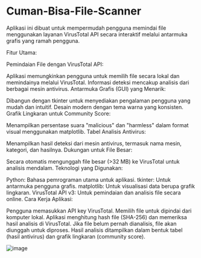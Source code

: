 # Cuman-Bisa-File-Scanner
Aplikasi ini dibuat untuk mempermudah pengguna memindai file menggunakan layanan VirusTotal API secara interaktif melalui antarmuka grafis yang ramah pengguna. 

Fitur Utama:

Pemindaian File dengan VirusTotal API:

Aplikasi memungkinkan pengguna untuk memilih file secara lokal dan memindainya melalui VirusTotal.
Informasi deteksi mencakup analisis dari berbagai mesin antivirus.
Antarmuka Grafis (GUI) yang Menarik:

Dibangun dengan tkinter untuk menyediakan pengalaman pengguna yang mudah dan intuitif.
Desain modern dengan tema warna yang konsisten.
Grafik Lingkaran untuk Community Score:

Menampilkan persentase suara "malicious" dan "harmless" dalam format visual menggunakan matplotlib.
Tabel Analisis Antivirus:

Menampilkan hasil deteksi dari mesin antivirus, termasuk nama mesin, kategori, dan hasilnya.
Dukungan untuk File Besar:

Secara otomatis mengunggah file besar (>32 MB) ke VirusTotal untuk analisis mendalam.
Teknologi yang Digunakan:

Python: Bahasa pemrograman utama untuk aplikasi.
tkinter: Untuk antarmuka pengguna grafis.
matplotlib: Untuk visualisasi data berupa grafik lingkaran.
VirusTotal API v3: Untuk pemindaian dan analisis file secara online.
Cara Kerja Aplikasi:

Pengguna memasukkan API key VirusTotal.
Memilih file untuk dipindai dari komputer lokal.
Aplikasi menghitung hash file (SHA-256) dan memeriksa hasil analisis di VirusTotal.
Jika file belum pernah dianalisis, file akan diunggah untuk diproses.
Hasil analisis ditampilkan dalam bentuk tabel (hasil antivirus) dan grafik lingkaran (community score).

![image](https://github.com/user-attachments/assets/fe2d0b0d-a244-4913-915b-7b4303d7054e)
